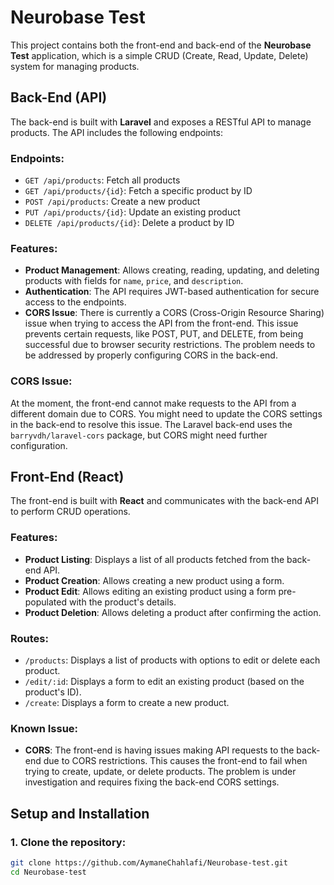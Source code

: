 # Neurobase Test

This project contains both the front-end and back-end of the **Neurobase Test** application, which is a simple CRUD (Create, Read, Update, Delete) system for managing products.

## Back-End (API)

The back-end is built with **Laravel** and exposes a RESTful API to manage products. The API includes the following endpoints:

### Endpoints:

- `GET /api/products`: Fetch all products
- `GET /api/products/{id}`: Fetch a specific product by ID
- `POST /api/products`: Create a new product
- `PUT /api/products/{id}`: Update an existing product
- `DELETE /api/products/{id}`: Delete a product by ID

### Features:
- **Product Management**: Allows creating, reading, updating, and deleting products with fields for `name`, `price`, and `description`.
- **Authentication**: The API requires JWT-based authentication for secure access to the endpoints.
- **CORS Issue**: There is currently a CORS (Cross-Origin Resource Sharing) issue when trying to access the API from the front-end. This issue prevents certain requests, like POST, PUT, and DELETE, from being successful due to browser security restrictions. The problem needs to be addressed by properly configuring CORS in the back-end.

### CORS Issue:
At the moment, the front-end cannot make requests to the API from a different domain due to CORS. You might need to update the CORS settings in the back-end to resolve this issue. The Laravel back-end uses the `barryvdh/laravel-cors` package, but CORS might need further configuration.

## Front-End (React)

The front-end is built with **React** and communicates with the back-end API to perform CRUD operations.

### Features:
- **Product Listing**: Displays a list of all products fetched from the back-end API.
- **Product Creation**: Allows creating a new product using a form.
- **Product Edit**: Allows editing an existing product using a form pre-populated with the product's details.
- **Product Deletion**: Allows deleting a product after confirming the action.

### Routes:
- `/products`: Displays a list of products with options to edit or delete each product.
- `/edit/:id`: Displays a form to edit an existing product (based on the product's ID).
- `/create`: Displays a form to create a new product.

### Known Issue:
- **CORS**: The front-end is having issues making API requests to the back-end due to CORS restrictions. This causes the front-end to fail when trying to create, update, or delete products. The problem is under investigation and requires fixing the back-end CORS settings.

## Setup and Installation

### 1. Clone the repository:

```bash
git clone https://github.com/AymaneChahlafi/Neurobase-test.git
cd Neurobase-test
